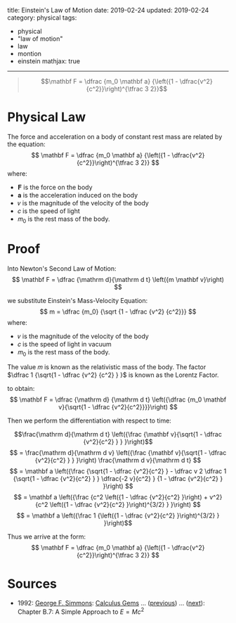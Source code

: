 title: Einstein's Law of Motion 
date: 2019-02-24
updated: 2019-02-24
category: physical
tags:
 - physical
 - "law of motion"
 - law
 - montion
 - einstein
mathjax: true
---
> $$\mathbf F = \dfrac {m_0 \mathbf a} {\left({1 - \dfrac{v^2}{c^2}}\right)^{\tfrac 3 2}}$$

<!-- more -->

# Physical Law
The force and acceleration on a body of constant rest mass are related by the equation:
$$
\mathbf F = \dfrac {m_0 \mathbf a} {\left({1 - \dfrac{v^2}{c^2}}\right)^{\tfrac 3 2}}
$$
where:
- 𝐅 is the force on the body
- 𝐚 is the acceleration induced on the body
- 𝑣 is the magnitude of the velocity of the body
- 𝑐 is the speed of light
- 𝑚<sub>0</sub> is the rest mass of the body.

# Proof
Into Newton's Second Law of Motion:
$$
\mathbf F = \dfrac {\mathrm d}{\mathrm d t} \left({m \mathbf v}\right)
$$

we substitute Einstein's Mass-Velocity Equation:
$$
m = \dfrac {m_0} {\sqrt {1 - \dfrac {v^2} {c^2}}}
$$
where:
- 𝑣 is the magnitude of the velocity of the body
- 𝑐 is the speed of light in vacuum
- 𝑚<sub>0</sub> is the rest mass of the body.

The value 𝑚 is known as the relativistic mass of the body.
The factor $\dfrac 1 {\sqrt{1 - \dfrac {v^2} {c^2} } }$ is known as the Lorentz Factor.

to obtain:
$$
\mathbf F = \dfrac {\mathrm d} {\mathrm d t} \left({\dfrac {m_0 \mathbf v}{\sqrt{1 - \dfrac {v^2}{c^2}}}}\right)
$$

Then we perform the differentiation with respect to time:

$$\frac{\mathrm d}{\mathrm d t} \left({\frac {\mathbf v}{\sqrt{1 - \dfrac {v^2}{c^2} } } }\right)$$ $$ = \frac{\mathrm d}{\mathrm d v} \left({\frac {\mathbf v}{\sqrt{1 - \dfrac {v^2}{c^2} } } }\right) \frac{\mathrm d v}{\mathrm d t} $$
$$ = \mathbf a \left({\frac {\sqrt{1 - \dfrac {v^2}{c^2} } - \dfrac v 2 \dfrac 1 {\sqrt{1 - \dfrac {v^2}{c^2} } } \dfrac{-2 v}{c^2} } {1 - \dfrac {v^2}{c^2} } }\right) $$
$$ = \mathbf a \left({\frac {c^2 \left({1 - \dfrac {v^2}{c^2} }\right) + v^2} {c^2 \left({1 - \dfrac {v^2}{c^2} }\right)^{3/2} } }\right) $$
$$ = \mathbf a \left({\frac 1 {\left({1 - \dfrac {v^2}{c^2} }\right)^{3/2} } }\right)$$

Thus we arrive at the form:
$$
\mathbf F = \dfrac {m_0 \mathbf a} {\left({1 - \dfrac{v^2}{c^2}}\right)^{\tfrac 3 2}}
$$


# Sources
- 1992: [George F. Simmons](https://proofwiki.org/wiki/Mathematician:George_F._Simmons): [Calculus Gems](https://proofwiki.org/wiki/Book:George_F._Simmons/Calculus_Gems) ... ([previous](https://proofwiki.org/wiki/Definition:Linear_Momentum)) ... ([next](https://proofwiki.org/wiki/Einstein%27s_Law_of_Motion)): Chapter B.7: A Simple Approach to $E = M c^2$


